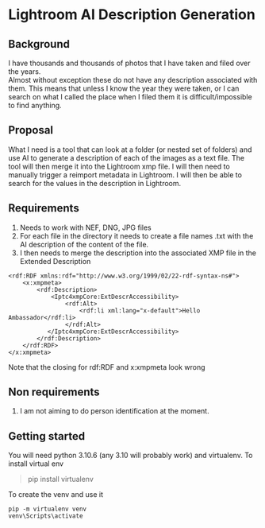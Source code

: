 # Lightroom AI Description Generation

## Background

I have thousands and thousands of photos that I have taken and filed over the years.  
Almost without exception these do not have any description associated with them.
This means that unless I know the year they were taken, or I can search on what I called the place when I filed them it is difficult/impossible to find anything.

## Proposal

What I need is a tool that can look at a folder (or nested set of folders) and use AI to generate a description of each of the images as a text file.
The tool will then merge it into the Lightroom xmp file.
I will then need to manually trigger a reimport metadata in Lightroom.
I will then be able to search for the values in the description in Lightroom.

## Requirements

1. Needs to work with NEF, DNG, JPG files
2. For each file in the directory it needs to create a file names <filename>.txt with the AI description of the content of the file.
3. I then needs to merge the description into the associated XMP file in the Extended Description
```
<rdf:RDF xmlns:rdf="http://www.w3.org/1999/02/22-rdf-syntax-ns#">
    <x:xmpmeta>
        <rdf:Description>
            <Iptc4xmpCore:ExtDescrAccessibility>
                <rdf:Alt>
                    <rdf:li xml:lang="x-default">Hello Ambassador</rdf:li>
                </rdf:Alt>
           </Iptc4xmpCore:ExtDescrAccessibility>
        </rdf:Description>
    </rdf:RDF>
</x:xmpmeta>            
```
Note that the closing for rdf:RDF and x:xmpmeta look wrong

## Non requirements

1. I am not aiming to do person identification at the moment.

## Getting started

You will need python 3.10.6 (any 3.10 will probably work) and virtualenv.
To install virtual env 
> pip install virtualenv

To create the venv and use it
```
pip -m virtualenv venv
venv\Scripts\activate
```

